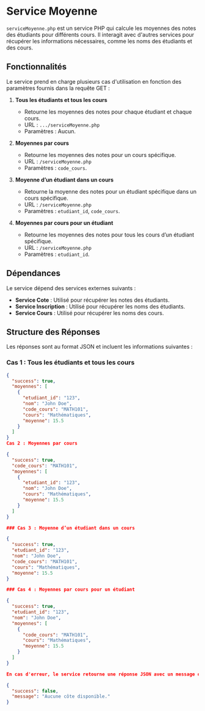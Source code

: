 # Service Moyenne

`serviceMoyenne.php` est un service PHP qui calcule les moyennes des notes des étudiants pour différents cours. Il interagit avec d'autres services pour récupérer les informations nécessaires, comme les noms des étudiants et des cours.

## Fonctionnalités

Le service prend en charge plusieurs cas d'utilisation en fonction des paramètres fournis dans la requête GET :

1. **Tous les étudiants et tous les cours**  
   - Retourne les moyennes des notes pour chaque étudiant et chaque cours.
   - URL : `.../serviceMoyenne.php`
   - Paramètres : Aucun.

2. **Moyennes par cours**  
   - Retourne les moyennes des notes pour un cours spécifique.
   - URL : `/serviceMoyenne.php`
   - Paramètres : `code_cours`.

3. **Moyenne d’un étudiant dans un cours**  
   - Retourne la moyenne des notes pour un étudiant spécifique dans un cours spécifique.
   - URL : `/serviceMoyenne.php`
   - Paramètres : `etudiant_id`, `code_cours`.

4. **Moyennes par cours pour un étudiant**  
   - Retourne les moyennes des notes pour tous les cours d’un étudiant spécifique.
   - URL : `/serviceMoyenne.php`
   - Paramètres : `etudiant_id`.

## Dépendances

Le service dépend des services externes suivants :
- **Service Cote** : Utilisé pour récupérer les notes des étudiants.
- **Service Inscription** : Utilisé pour récupérer les noms des étudiants.
- **Service Cours** : Utilisé pour récupérer les noms des cours.

## Structure des Réponses

Les réponses sont au format JSON et incluent les informations suivantes :

### Cas 1 : Tous les étudiants et tous les cours
```json
{
  "success": true,
  "moyennes": [
    {
      "etudiant_id": "123",
      "nom": "John Doe",
      "code_cours": "MATH101",
      "cours": "Mathématiques",
      "moyenne": 15.5
    }
  ]
}
Cas 2 : Moyennes par cours

{
  "success": true,
  "code_cours": "MATH101",
  "moyennes": [
    {
      "etudiant_id": "123",
      "nom": "John Doe",
      "cours": "Mathématiques",
      "moyenne": 15.5
    }
  ]
}

### Cas 3 : Moyenne d’un étudiant dans un cours

{
  "success": true,
  "etudiant_id": "123",
  "nom": "John Doe",
  "code_cours": "MATH101",
  "cours": "Mathématiques",
  "moyenne": 15.5
}

### Cas 4 : Moyennes par cours pour un étudiant

{
  "success": true,
  "etudiant_id": "123",
  "nom": "John Doe",
  "moyennes": [
    {
      "code_cours": "MATH101",
      "cours": "Mathématiques",
      "moyenne": 15.5
    }
  ]
}

En cas d'erreur, le service retourne une réponse JSON avec un message d'erreur et un code HTTP approprié. Par exemple :

{
  "success": false,
  "message": "Aucune côte disponible."
}

